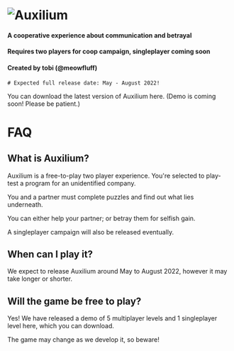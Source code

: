 # ![Auxilium](https://user-images.githubusercontent.com/96433729/155215584-6429aa18-2c0c-4343-a941-240257c61283.png)
#### A cooperative experience about communication and betrayal
#### Requires two players for coop campaign, singleplayer coming soon
#### Created by tobi (@meowfluff)

`# Expected full release date: May - August 2022!`

You can download the latest version of Auxilium here.
(Demo is coming soon! Please be patient.)

# FAQ

## What is Auxilium?
Auxilium is a free-to-play two player experience. You're selected to play-test a program for an unidentified company.

You and a partner must complete puzzles and find out what lies underneath.

You can either help your partner; or betray them for selfish gain.

A singleplayer campaign will also be released eventually.

## When can I play it?
We expect to release Auxilium around May to August 2022, however it may take longer or shorter.

## Will the game be free to play?
Yes! We have released a demo of 5 multiplayer levels and 1 singleplayer level here, which you can download.

The game may change as we develop it, so beware!
